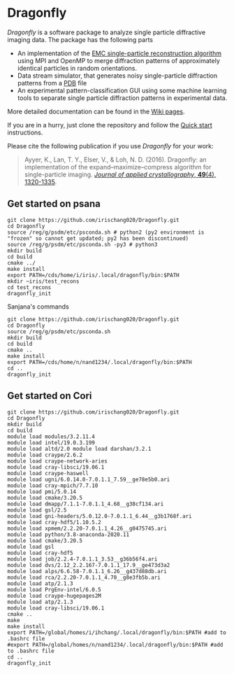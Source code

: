 # Dragonfly

*Dragonfly* is a software package to analyze single particle diffractive imaging data. The package has the following parts

* An implementation of the [EMC single-particle reconstruction algorithm](http://journals.aps.org/pre/abstract/10.1103/PhysRevE.80.026705) using MPI and OpenMP to merge diffraction patterns of approximately identical particles in random orientations.
* Data stream simulator, that generates noisy single-particle diffraction patterns from a [PDB](http://www.rcsb.org/pdb/home/home.do) file
* An experimental pattern-classification GUI using some machine learning tools to separate single particle diffraction patterns in experimental data.

More detailed documentation can be found in the [Wiki pages](https://github.com/duaneloh/Dragonfly/wiki).

If you are in a hurry, just clone the repository and follow the [Quick start](https://github.com/duaneloh/Dragonfly/wiki/Quick-start-with-simulations) instructions.

Please cite the following publication if you use *Dragonfly* for your work:
> Ayyer, K., Lan, T. Y., Elser, V., & Loh, N. D. (2016). Dragonfly: an implementation of the expand–maximize–compress algorithm for single-particle imaging. [*Journal of applied crystallography*, **49**(4), 1320-1335](https://doi.org/10.1107/S1600576716008165).

## Get started on psana
```
git clone https://github.com/irischang020/Dragonfly.git
cd Dragonfly
source /reg/g/psdm/etc/psconda.sh # python2 (py2 environment is "frozen" so cannot get updated; py2 has been discontinued)
source /reg/g/psdm/etc/psconda.sh -py3 # python3
mkdir build
cd build
cmake ../
make install
export PATH=/cds/home/i/iris/.local/dragonfly/bin:$PATH
mkdir ~iris/test_recons
cd test_recons
dragonfly_init
```

Sanjana's commands
```
git clone https://github.com/irischang020/Dragonfly.git
cd Dragonfly
source /reg/g/psdm/etc/psconda.sh 
mkdir build
cd build
cmake ..
make install
export PATH=/cds/home/n/nand1234/.local/dragonfly/bin:$PATH
cd ..
dragonfly_init
```

## Get started on Cori
```
git clone https://github.com/irischang020/Dragonfly.git
cd Dragonfly
mkdir build
cd build
module load modules/3.2.11.4
module load intel/19.0.3.199
module load altd/2.0 module load darshan/3.2.1
module load craype/2.6.2 
module load craype-network-aries
module load cray-libsci/19.06.1
module load craype-haswell
module load ugni/6.0.14.0-7.0.1.1_7.59__ge78e5b0.ari         
module load cray-mpich/7.7.10
module load pmi/5.0.14
module load cmake/3.20.5
module load dmapp/7.1.1-7.0.1.1_4.68__g38cf134.ari           
module load gsl/2.5
module load gni-headers/5.0.12.0-7.0.1.1_6.44__g3b1768f.ari  
module load cray-hdf5/1.10.5.2
module load xpmem/2.2.20-7.0.1.1_4.26__g0475745.ari
module load python/3.8-anaconda-2020.11
module load cmake/3.20.5
module load gsl
module load cray-hdf5
module load job/2.2.4-7.0.1.1_3.53__g36b56f4.ari
module load dvs/2.12_2.2.167-7.0.1.1_17.9__ge473d3a2
module load alps/6.6.58-7.0.1.1_6.26__g437d88db.ari
module load rca/2.2.20-7.0.1.1_4.70__g8e3fb5b.ari
module load atp/2.1.3
module load PrgEnv-intel/6.0.5
module load craype-hugepages2M
module load atp/2.1.3
module load cray-libsci/19.06.1 
cmake ..
make
make install
export PATH=/global/homes/i/ihchang/.local/dragonfly/bin:$PATH #add to .bashrc file
#export PATH=/global/homes/n/nand1234/.local/dragonfly/bin:$PATH #add to .bashrc file
cd ..
dragonfly_init
```
